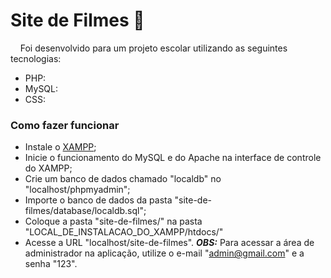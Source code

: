 # Site de Filmes 🎥

&nbsp;&nbsp;&nbsp;&nbsp;Foi desenvolvido para um projeto escolar utilizando as seguintes tecnologias:
- PHP: 
- MySQL: 
- CSS: 

### Como fazer funcionar
- Instale o [XAMPP](https://www.apachefriends.org/pt_br/index.html);
- Inicie o funcionamento do MySQL e do Apache na interface de controle do XAMPP;
- Crie um banco de dados chamado "localdb" no "localhost/phpmyadmin";
- Importe o banco de dados da pasta "site-de-filmes/database/localdb.sql";
- Coloque a pasta "site-de-filmes/" na pasta "LOCAL_DE_INSTALACAO_DO_XAMPP/htdocs/"
- Acesse a URL "localhost/site-de-filmes".
***OBS:*** Para acessar a área de administrador na aplicação, utilize o e-mail "admin@gmail.com" e a senha "123".

